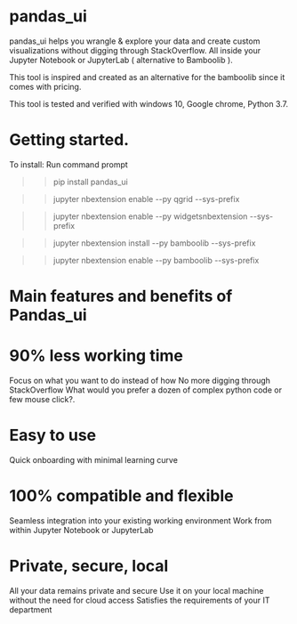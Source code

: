 # pandas_ui
pandas_ui helps you wrangle &amp; explore your data and create custom visualizations without digging through StackOverflow. All inside your Jupyter Notebook or JupyterLab ( alternative to Bamboolib ).

This tool is inspired and created as an alternative for the bamboolib since it comes with pricing.

This tool is tested and verified with windows 10, Google chrome, Python 3.7.

# Getting started.

To install: 
Run command prompt

>>pip install pandas_ui

>>jupyter nbextension enable --py qgrid --sys-prefix

>>jupyter nbextension enable --py widgetsnbextension --sys-prefix

>>jupyter nbextension install --py bamboolib --sys-prefix

>>jupyter nbextension enable --py bamboolib --sys-prefix

# Main features and benefits of Pandas_ui

# 90% less working time
Focus on what you want to do instead of how
No more digging through StackOverflow
What would you prefer a dozen of complex python code or few mouse click?.

# Easy to use
Quick onboarding with minimal learning curve

# 100% compatible and flexible
Seamless integration into your existing working environment
Work from within Jupyter Notebook or JupyterLab

# Private, secure, local
All your data remains private and secure
Use it on your local machine without the need for cloud access
Satisfies the requirements of your IT department
